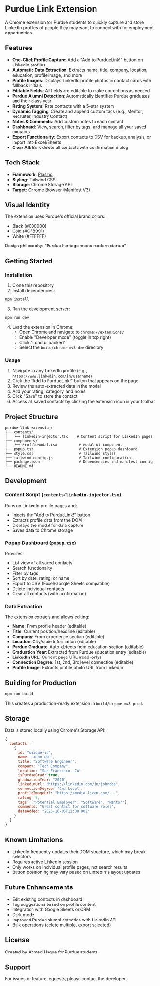 # Purdue Link Extension

A Chrome extension for Purdue students to quickly capture and store LinkedIn profiles of people they may want to connect with for employment opportunities.

## Features

- **One-Click Profile Capture**: Add a "Add to PurdueLink!" button on LinkedIn profiles
- **Automatic Data Extraction**: Extracts name, title, company, location, education, profile image, and more
- **Profile Images**: Displays LinkedIn profile photos in contact cards with fallback initials
- **Editable Fields**: All fields are editable to make corrections as needed
- **Purdue Alumni Detection**: Automatically identifies Purdue graduates and their class year
- **Rating System**: Rate contacts with a 5-star system
- **Dynamic Tagging**: Create and append custom tags (e.g., Mentor, Recruiter, Industry Contact)
- **Notes & Comments**: Add custom notes to each contact
- **Dashboard**: View, search, filter by tags, and manage all your saved contacts
- **Export Functionality**: Export contacts to CSV for backup, analysis, or import into Excel/Sheets
- **Clear All**: Bulk delete all contacts with confirmation dialog

## Tech Stack

- **Framework**: [Plasmo](https://docs.plasmo.com/)
- **Styling**: Tailwind CSS
- **Storage**: Chrome Storage API
- **Target**: Chrome Browser (Manifest V3)

## Visual Identity

The extension uses Purdue's official brand colors:
- Black (#000000)
- Gold (#CFB991)
- White (#FFFFFF)

Design philosophy: "Purdue heritage meets modern startup"

## Getting Started

### Installation

1. Clone this repository
2. Install dependencies:

```bash
npm install
```

3. Run the development server:

```bash
npm run dev
```

4. Load the extension in Chrome:
   - Open Chrome and navigate to `chrome://extensions/`
   - Enable "Developer mode" (toggle in top right)
   - Click "Load unpacked"
   - Select the `build/chrome-mv3-dev` directory

### Usage

1. Navigate to any LinkedIn profile (e.g., `https://www.linkedin.com/in/username`)
2. Click the "Add to PurdueLink!" button that appears on the page
3. Review the auto-extracted data in the modal
4. Add your rating, category, and notes
5. Click "Save" to store the contact
6. Access all saved contacts by clicking the extension icon in your toolbar

## Project Structure

```
purdue-link-extension/
├── contents/
│   └── linkedin-injector.tsx    # Content script for LinkedIn pages
├── components/
│   └── ProfileModal.tsx          # Modal UI component
├── popup.tsx                     # Extension popup dashboard
├── style.css                     # Tailwind styles
├── tailwind.config.js            # Tailwind configuration
├── package.json                  # Dependencies and manifest config
└── README.md
```

## Development

### Content Script (`contents/linkedin-injector.tsx`)

Runs on LinkedIn profile pages and:
- Injects the "Add to PurdueLink!" button
- Extracts profile data from the DOM
- Displays the modal for data capture
- Saves data to Chrome storage

### Popup Dashboard (`popup.tsx`)

Provides:
- List view of all saved contacts
- Search functionality
- Filter by tags
- Sort by date, rating, or name
- Export to CSV (Excel/Google Sheets compatible)
- Delete individual contacts
- Clear all contacts (with confirmation)

### Data Extraction

The extension extracts and allows editing:
- **Name**: From profile header (editable)
- **Title**: Current position/headline (editable)
- **Company**: From experience section (editable)
- **Location**: City/state information (editable)
- **Purdue Graduate**: Auto-detects from education section (editable)
- **Graduation Year**: Extracted from Purdue education entry (editable)
- **LinkedIn URL**: Current page URL (read-only)
- **Connection Degree**: 1st, 2nd, 3rd level connection (editable)
- **Profile Image**: Extracts profile photo URL from LinkedIn

## Building for Production

```bash
npm run build
```

This creates a production-ready extension in `build/chrome-mv3-prod`.

## Storage

Data is stored locally using Chrome's Storage API:

```javascript
{
  contacts: [
    {
      id: "unique-id",
      name: "John Doe",
      title: "Software Engineer",
      company: "Tech Company",
      location: "San Francisco, CA",
      isPurdueGrad: true,
      graduationYear: "2020",
      linkedinUrl: "https://linkedin.com/in/johndoe",
      connectionDegree: "2nd Level",
      profileImageUrl: "https://media.licdn.com/...",
      rating: 5,
      tags: ["Potential Employer", "Software", "Mentor"],
      comments: "Great contact for software roles",
      dateAdded: "2025-10-06T12:00:00Z"
    }
  ]
}
```

## Known Limitations

- LinkedIn frequently updates their DOM structure, which may break selectors
- Requires active LinkedIn session
- Only works on individual profile pages, not search results
- Button positioning may vary based on LinkedIn's layout updates

## Future Enhancements

- Edit existing contacts in dashboard
- Tag suggestions based on profile content
- Integration with Google Sheets or CRM
- Dark mode
- Improved Purdue alumni detection with LinkedIn API
- Bulk operations (delete multiple, export selected)

## License

Created by Ahmed Haque for Purdue students.

## Support

For issues or feature requests, please contact the developer.
